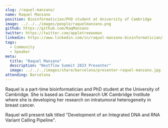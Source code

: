 ```yaml
---
slug: /raquel-manzano/
name: Raquel Manzano
position: Bioinformatician/PhD student at University of Cambridge
image: ../../../images/people/raquelmanzano.png
github: https://github.com/RaqManzano
twitter: https://twitter.com/appletreewoman
linkedin: https://www.linkedin.com/in/raquel-manzano-bioinformatician/
tags:
  - Community
  - Speaker
meta:
  title: "Raquel Manzano"
  description: "Nextflow Summit 2023 Presenter"
  image: ../../../images/share/barcelona/presenter-raquel-manzano.jpg
attending: Barcelona
---
```


Raquel is a part-time bioinformatician and PhD student at the University of Cambridge. She is based as Cancer Research UK Cambridge Institute where she is developing her research on intratumoral heterogeneity in breast cancer.

Raquel will present talk titled "Development of an Integrated DNA and RNA Variant Calling Pipeline".
